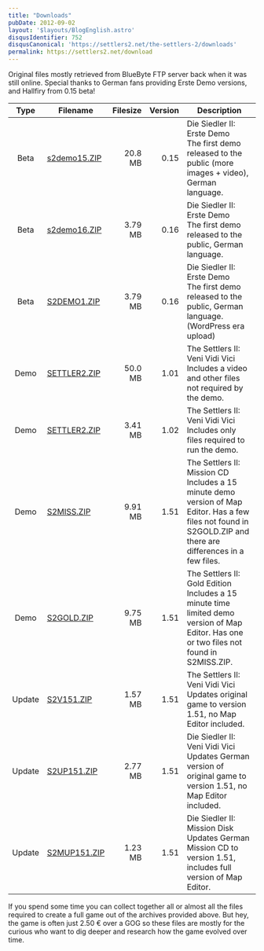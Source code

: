 ```yaml
---
title: "Downloads"
pubDate: 2012-09-02
layout: '$layouts/BlogEnglish.astro'
disqusIdentifier: 752
disqusCanonical: 'https://settlers2.net/the-settlers-2/downloads'
permalink: https://settlers2.net/download
---
```


Original files mostly retrieved from BlueByte FTP server back when it was still online. Special thanks to German fans providing Erste Demo versions, and Hallfiry from 0.15 beta!

| Type | Filename | Filesize | Version | Description |
| :---: | --- | ---: | ---: | --- |
| Beta | [s2demo15.ZIP](/downloads/demo/s2demo15.zip) | 20.8 MB | 0.15 | Die Siedler II: Erste Demo<br />The first demo released to the public (more images + video), German language. |
| Beta | [s2demo16.ZIP](/downloads/demo/s2demo16.zip) | 3.79 MB | 0.16 | Die Siedler II: Erste Demo<br />The first demo released to the public, German language. |
| Beta | [S2DEMO1.ZIP](/wp-content/uploads/2012/09/s2demo1.zip) | 3.79 MB | 0.16 | Die Siedler II: Erste Demo<br />The first demo released to the public, German language. (WordPress era upload) |
| Demo | [SETTLER2.ZIP](/downloads/demo/settler2_v101.zip) | 50.0 MB | 1.01 | The Settlers II: Veni Vidi Vici<br />Includes a video and other files not required by the demo. |
| Demo | [SETTLER2.ZIP](/wp-content/uploads/2012/09/settler2_v102.zip) | 3.41 MB | 1.02 | The Settlers II: Veni Vidi Vici<br />Includes only files required to run the demo. |
| Demo | [S2MISS.ZIP](/wp-content/uploads/2012/09/s2miss.zip) | 9.91 MB | 1.51 | The Settlers II: Mission CD<br />Includes a 15 minute demo version of Map Editor. Has a few files not found in S2GOLD.ZIP and there are differences in a few files. |
| Demo | [S2GOLD.ZIP](/wp-content/uploads/2012/09/s2gold.zip) | 9.75 MB | 1.51 | The Settlers II: Gold Edition<br />Includes a 15 minute time limited demo version of Map Editor. Has one or two files not found in S2MISS.ZIP. |
| Update | [S2V151.ZIP](/wp-content/uploads/2012/09/s2v151.zip) | 1.57 MB | 1.51 | The Settlers II: Veni Vidi Vici<br />Updates original game to version 1.51, no Map Editor included. |
| Update | [S2UP151.ZIP](/wp-content/uploads/2012/09/s2up151.zip) | 2.77 MB | 1.51 | Die Siedler II: Veni Vidi Vici<br />Updates German version of original game to version 1.51, no Map Editor included. |
| Update | [S2MUP151.ZIP](/wp-content/uploads/2012/09/s2mup151.zip) | 1.23 MB | 1.51 | Die Siedler II: Mission Disk<br />Updates German Mission CD to version 1.51, includes full version of Map Editor. |

If you spend some time you can collect together all or almost all the files required to create a full game out of the archives provided above. But hey, the game is often just 2.50 € over a GOG so these files are mostly for the curious who want to dig deeper and research how the game evolved over time.